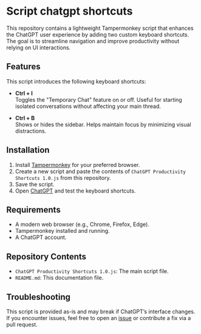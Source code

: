 # Script chatgpt shortcuts

This repository contains a lightweight Tampermonkey script that enhances the ChatGPT user experience by adding two custom keyboard shortcuts. The goal is to streamline navigation and improve productivity without relying on UI interactions.

## Features

This script introduces the following keyboard shortcuts:

- **Ctrl + I**  
  Toggles the "Temporary Chat" feature on or off. Useful for starting isolated conversations without affecting your main thread.

- **Ctrl + B**  
  Shows or hides the sidebar. Helps maintain focus by minimizing visual distractions.

## Installation

1. Install [Tampermonkey](https://www.tampermonkey.net/) for your preferred browser.
2. Create a new script and paste the contents of `ChatGPT Productivity Shortcuts 1.0.js` from this repository.
3. Save the script.
4. Open [ChatGPT](https://chat.openai.com) and test the keyboard shortcuts.

## Requirements

- A modern web browser (e.g., Chrome, Firefox, Edge).
- Tampermonkey installed and running.
- A ChatGPT account.

## Repository Contents

- `ChatGPT Productivity Shortcuts 1.0.js`: The main script file.
- `README.md`: This documentation file.

## Troubleshooting

This script is provided as-is and may break if ChatGPT’s interface changes. If you encounter issues, feel free to open an [issue](https://github.com/Atari-01/Script-chatgpt-shortcuts/issues) or contribute a fix via a pull request.
